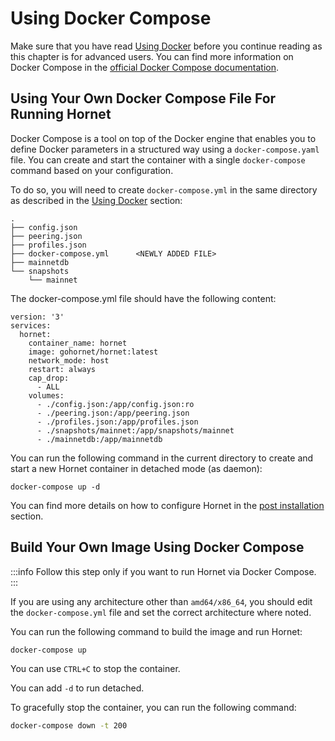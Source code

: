 # Using Docker Compose

Make sure that you have read [Using Docker](using_docker.md) before you continue reading as this chapter is for advanced users.  You can find more information on Docker Compose in the [official Docker Compose documentation]( https://docs.docker.com/compose/).

## Using Your Own Docker Compose File For Running Hornet

Docker Compose is a tool on top of the Docker engine that enables you to define Docker parameters in a structured way using a `docker-compose.yaml` file. You can create and start the container with a single `docker-compose` command based on your configuration.

To do so, you will need to create `docker-compose.yml` in the same directory as described in the [Using Docker](using_docker.md)  section:

```plaintext{5}
.
├── config.json
├── peering.json
├── profiles.json
├── docker-compose.yml      <NEWLY ADDED FILE>
├── mainnetdb
└── snapshots
    └── mainnet
```

The docker-compose.yml file should have the following content: 

```plaintext
version: '3'
services:
  hornet:
    container_name: hornet
    image: gohornet/hornet:latest
    network_mode: host
    restart: always
    cap_drop:
      - ALL
    volumes:
      - ./config.json:/app/config.json:ro
      - ./peering.json:/app/peering.json
      - ./profiles.json:/app/profiles.json
      - ./snapshots/mainnet:/app/snapshots/mainnet
      - ./mainnetdb:/app/mainnetdb
```

You can run the following command in the current directory to create and start a new Hornet container in detached mode (as daemon):

`docker-compose up -d`

You can find more details on how to configure Hornet in the [post installation](../post_installation/post_installation.md) section.

## Build Your Own Image Using Docker Compose

:::info
Follow this step only if you want to run Hornet via Docker Compose.
:::

If you are using any architecture other than `amd64/x86_64`, you should edit the `docker-compose.yml` file and set the correct architecture where noted.

You can run the following command to build the image and run Hornet:

```sh
docker-compose up
```

You can use `CTRL+C` to stop the container.

You can add `-d` to run detached.

To gracefully stop the container, you can run the following command:

```sh
docker-compose down -t 200
```
